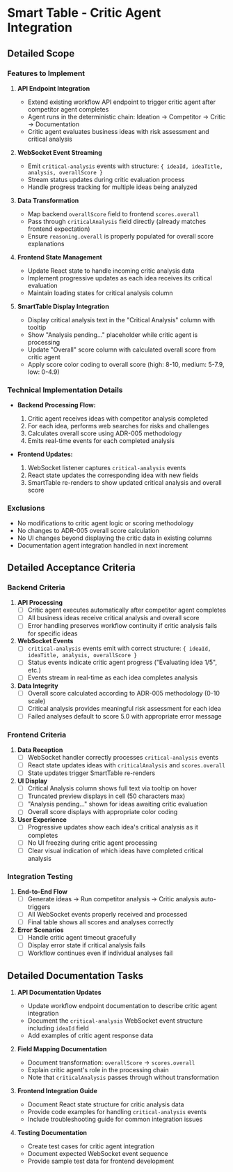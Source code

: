 # Smart Table - Critic Agent Integration

## Detailed Scope

### Features to Implement

1. **API Endpoint Integration**
   - Extend existing workflow API endpoint to trigger critic agent after competitor agent completes
   - Agent runs in the deterministic chain: Ideation → Competitor → Critic → Documentation
   - Critic agent evaluates business ideas with risk assessment and critical analysis

2. **WebSocket Event Streaming**
   - Emit `critical-analysis` events with structure: `{ ideaId, ideaTitle, analysis, overallScore }`
   - Stream status updates during critic evaluation process
   - Handle progress tracking for multiple ideas being analyzed

3. **Data Transformation**
   - Map backend `overallScore` field to frontend `scores.overall`
   - Pass through `criticalAnalysis` field directly (already matches frontend expectation)
   - Ensure `reasoning.overall` is properly populated for overall score explanations

4. **Frontend State Management**
   - Update React state to handle incoming critic analysis data
   - Implement progressive updates as each idea receives its critical evaluation
   - Maintain loading states for critical analysis column

5. **SmartTable Display Integration**
   - Display critical analysis text in the "Critical Analysis" column with tooltip
   - Show "Analysis pending..." placeholder while critic agent is processing
   - Update "Overall" score column with calculated overall score from critic agent
   - Apply score color coding to overall score (high: 8-10, medium: 5-7.9, low: 0-4.9)

### Technical Implementation Details

- **Backend Processing Flow:**
  1. Critic agent receives ideas with competitor analysis completed
  2. For each idea, performs web searches for risks and challenges
  3. Calculates overall score using ADR-005 methodology
  4. Emits real-time events for each completed analysis

- **Frontend Updates:**
  1. WebSocket listener captures `critical-analysis` events
  2. React state updates the corresponding idea with new fields
  3. SmartTable re-renders to show updated critical analysis and overall score

### Exclusions
- No modifications to critic agent logic or scoring methodology
- No changes to ADR-005 overall score calculation
- No UI changes beyond displaying the critic data in existing columns
- Documentation agent integration handled in next increment

## Detailed Acceptance Criteria

### Backend Criteria

1. **API Processing**
   - [ ] Critic agent executes automatically after competitor agent completes
   - [ ] All business ideas receive critical analysis and overall score
   - [ ] Error handling preserves workflow continuity if critic analysis fails for specific ideas

2. **WebSocket Events**
   - [ ] `critical-analysis` events emit with correct structure: `{ ideaId, ideaTitle, analysis, overallScore }`
   - [ ] Status events indicate critic agent progress ("Evaluating idea 1/5", etc.)
   - [ ] Events stream in real-time as each idea completes analysis

3. **Data Integrity**
   - [ ] Overall score calculated according to ADR-005 methodology (0-10 scale)
   - [ ] Critical analysis provides meaningful risk assessment for each idea
   - [ ] Failed analyses default to score 5.0 with appropriate error message

### Frontend Criteria

1. **Data Reception**
   - [ ] WebSocket handler correctly processes `critical-analysis` events
   - [ ] React state updates ideas with `criticalAnalysis` and `scores.overall`
   - [ ] State updates trigger SmartTable re-renders

2. **UI Display**
   - [ ] Critical Analysis column shows full text via tooltip on hover
   - [ ] Truncated preview displays in cell (50 characters max)
   - [ ] "Analysis pending..." shown for ideas awaiting critic evaluation
   - [ ] Overall score displays with appropriate color coding

3. **User Experience**
   - [ ] Progressive updates show each idea's critical analysis as it completes
   - [ ] No UI freezing during critic agent processing
   - [ ] Clear visual indication of which ideas have completed critical analysis

### Integration Testing

1. **End-to-End Flow**
   - [ ] Generate ideas → Run competitor analysis → Critic analysis auto-triggers
   - [ ] All WebSocket events properly received and processed
   - [ ] Final table shows all scores and analyses correctly

2. **Error Scenarios**
   - [ ] Handle critic agent timeout gracefully
   - [ ] Display error state if critical analysis fails
   - [ ] Workflow continues even if individual analyses fail

## Detailed Documentation Tasks

1. **API Documentation Updates**
   - Update workflow endpoint documentation to describe critic agent integration
   - Document the `critical-analysis` WebSocket event structure including `ideaId` field
   - Add examples of critic agent response data

2. **Field Mapping Documentation**
   - Document transformation: `overallScore` → `scores.overall`
   - Explain critic agent's role in the processing chain
   - Note that `criticalAnalysis` passes through without transformation

3. **Frontend Integration Guide**
   - Document React state structure for critic analysis data
   - Provide code examples for handling `critical-analysis` events
   - Include troubleshooting guide for common integration issues

4. **Testing Documentation**
   - Create test cases for critic agent integration
   - Document expected WebSocket event sequence
   - Provide sample test data for frontend development